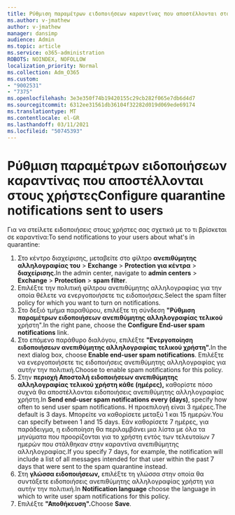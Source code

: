 ```yaml
---
title: Ρύθμιση παραμέτρων ειδοποιήσεων καραντίνας που αποστέλλονται στους χρήστες
ms.author: v-jmathew
author: v-jmathew
manager: dansimp
audience: Admin
ms.topic: article
ms.service: o365-administration
ROBOTS: NOINDEX, NOFOLLOW
localization_priority: Normal
ms.collection: Adm_O365
ms.custom:
- "9002531"
- "7375"
ms.openlocfilehash: 3e3e350f74b19420155c29cb282f065e7db6d4d7
ms.sourcegitcommit: 6312ee31561db36104f32282d019d069ede69174
ms.translationtype: MT
ms.contentlocale: el-GR
ms.lasthandoff: 03/11/2021
ms.locfileid: "50745393"
---
```

# <a name="configure-quarantine-notifications-sent-to-users"></a><span data-ttu-id="88e11-102">Ρύθμιση παραμέτρων ειδοποιήσεων καραντίνας που αποστέλλονται στους χρήστες</span><span class="sxs-lookup"><span data-stu-id="88e11-102">Configure quarantine notifications sent to users</span></span>

<span data-ttu-id="88e11-103">Για να στείλετε ειδοποιήσεις στους χρήστες σας σχετικά με το τι βρίσκεται σε καραντίνα:</span><span class="sxs-lookup"><span data-stu-id="88e11-103">To send notifications to your users about what's in quarantine:</span></span>

1. <span data-ttu-id="88e11-104">Στο κέντρο διαχείρισης, μεταβείτε στο φίλτρο **ανεπιθύμητης αλληλογραφίας του**  >  **Exchange**  >  **Protection για κέντρα**  >  **διαχείρισης.**</span><span class="sxs-lookup"><span data-stu-id="88e11-104">In the admin center, navigate to **admin centers** > **Exchange** > **Protection** > **spam filter**.</span></span>
2. <span data-ttu-id="88e11-105">Επιλέξτε την πολιτική φίλτρου ανεπιθύμητης αλληλογραφίας για την οποία θέλετε να ενεργοποιήσετε τις ειδοποιήσεις.</span><span class="sxs-lookup"><span data-stu-id="88e11-105">Select the spam filter policy for which you want to turn on notifications.</span></span>
3. <span data-ttu-id="88e11-106">Στο δεξιό τμήμα παραθύρου, επιλέξτε τη σύνδεση **"Ρύθμιση παραμέτρων ειδοποιήσεων ανεπιθύμητης αλληλογραφίας τελικού** χρήστη".</span><span class="sxs-lookup"><span data-stu-id="88e11-106">In the right pane, choose the **Configure End-user spam notifications** link.</span></span>
4. <span data-ttu-id="88e11-107">Στο επόμενο παράθυρο διαλόγου, επιλέξτε **"Ενεργοποίηση ειδοποιήσεων ανεπιθύμητης αλληλογραφίας τελικού χρήστη".**</span><span class="sxs-lookup"><span data-stu-id="88e11-107">In the next dialog box, choose **Enable end-user spam notifications**.</span></span> <span data-ttu-id="88e11-108">Επιλέξτε να ενεργοποιήσετε τις ειδοποιήσεις ανεπιθύμητης αλληλογραφίας για αυτήν την πολιτική.</span><span class="sxs-lookup"><span data-stu-id="88e11-108">Choose to enable spam notifications for this policy.</span></span>
5. <span data-ttu-id="88e11-109">Στην **περιοχή Αποστολή ειδοποιήσεων ανεπιθύμητης αλληλογραφίας τελικού χρήστη κάθε (ημέρες),** καθορίστε πόσο συχνά θα αποστέλλονται ειδοποιήσεις ανεπιθύμητης αλληλογραφίας χρήστη.</span><span class="sxs-lookup"><span data-stu-id="88e11-109">In **Send end-user spam notifications every (days)**, specify how often to send user spam notifications.</span></span> <span data-ttu-id="88e11-110">Η προεπιλογή είναι 3 ημέρες.</span><span class="sxs-lookup"><span data-stu-id="88e11-110">The default is 3 days.</span></span> <span data-ttu-id="88e11-111">Μπορείτε να καθορίσετε μεταξύ 1 και 15 ημερών.</span><span class="sxs-lookup"><span data-stu-id="88e11-111">You can specify between 1 and 15 days.</span></span> <span data-ttu-id="88e11-112">Εάν καθορίσετε 7 ημέρες, για παράδειγμα, η ειδοποίηση θα περιλαμβάνει μια λίστα με όλα τα μηνύματα που προορίζονται για το χρήστη εντός των τελευταίων 7 ημερών που στάλθηκαν στην καραντίνα ανεπιθύμητης αλληλογραφίας.</span><span class="sxs-lookup"><span data-stu-id="88e11-112">If you specify 7 days, for example, the notification will include a list of all messages intended for that user within the past 7 days that were sent to the spam quarantine instead.</span></span>
6. <span data-ttu-id="88e11-113">Στη **γλώσσα ειδοποιήσεων,** επιλέξτε τη γλώσσα στην οποία θα συντάξετε ειδοποιήσεις ανεπιθύμητης αλληλογραφίας χρήστη για αυτήν την πολιτική.</span><span class="sxs-lookup"><span data-stu-id="88e11-113">In **Notification language** choose the language in which to write user spam notifications for this policy.</span></span>
7. <span data-ttu-id="88e11-114">Επιλέξτε **"Αποθήκευση".**</span><span class="sxs-lookup"><span data-stu-id="88e11-114">Choose **Save**.</span></span>
